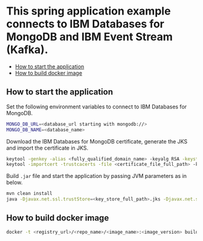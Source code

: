 # This spring application example connects to IBM Databases for MongoDB and IBM Event Stream (Kafka).

- [How to start the application](#how-to-start-the-application)
- [How to build docker image](#how-to-build-docker-image)

## How to start the application

Set the following environment variables to connect to IBM Databases for MongoDB.

```bash
MONGO_DB_URL=<database_url starting with mongodb://>
MONGO_DB_NAME=<database_name>
```

Download the IBM Databases for MongoDB certificate, generate the JKS and import the certificate in JKS.

```bash
keytool -genkey -alias <fully_qualified_domain_name> -keyalg RSA -keystore <key_store_name>.jks -keysize 2048
keytool -importcert -trustcacerts -file <certificate_file_full_path> -keystore <key_store_name>.jks -storepass <key_store_password> -alias <certificate_specific_unique_name>
```

Build `.jar` file and start the application by passing JVM parameters as in below.

```bash
mvn clean install
java -Djavax.net.ssl.trustStore=<key_store_full_path>.jks -Djavax.net.ssl.trustStorePassword=<key_store_password> -jar <generated_jar_file_full_path>.jar
```

## How to build docker image
```bash
docker -t <registry_url>/<repo_name>/<image_name>:<image_version> build .
```
